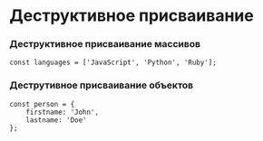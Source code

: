# Деструктивное присваивание

<!-- xxxxxxxxxxxxxxxxxxxxxxxxxxxxxxxxxxxxxxxxxxxxxxxxxxxxxxx -->
### Деструктивное присваивание массивов
<!-- xxxxxxxxxxxxxxxxxxxxxxxxxxxxxxxxxxxxxxxxxxxxxxxxxxxxxxx -->
```js:no-line-numbers
const languages = ['JavaScript', 'Python', 'Ruby'];
```

<!-- .............. START ......................... -->
<v-two>
<template v-slot:first>

```js:no-line-numbers
// ES6
const [js, py, rb] = languages;
```
</template>
<template v-slot:last>

```js:no-line-numbers
// ES5
const js = languages[0]; // JavaScript
const py = languages[1]; // Python
const rb = languages[2]; // Ruby
```
</template>
</v-two>
<!-- ............... END .......................... -->


<!-- xxxxxxxxxxxxxxxxxxxxxxxxxxxxxxxxxxxxxxxxxxxxxxxxxxxxxxx -->
### Деструтивное присваивание объектов
<!-- xxxxxxxxxxxxxxxxxxxxxxxxxxxxxxxxxxxxxxxxxxxxxxxxxxxxxxx -->
```js:no-line-numbers
const person = {
	firstname: 'John',
	lastname: 'Doe'
};
```

<!-- .............. START ......................... -->
<v-two>
<template v-slot:first>

```js:no-line-numbers
// ES6
const { firstname, lastname } = person;
```
</template>
<template v-slot:last>

```js:no-line-numbers
// ES5
const firstname = person.firstname; // John
const lastname = person.lastname;   // Doe
```
</template>
</v-two>
<!-- ............... END .......................... -->
